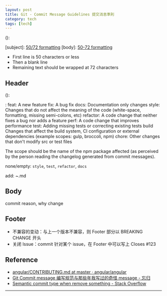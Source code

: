 ```yaml
---
layout: post
title: Git - Commit Message Guidelines 提交消息準則
category: tech
tags: [tech]
---
```


<type>(<scope>): <subject>
<BLANK LINE>
<body>
<BLANK LINE>
<footer>

[subject]: [50/72 formatting](https://stackoverflow.com/questions/2290016/git-commit-messages-50-72-formatting)
[body]: [50-72 formatting](https://stackoverflow.com/questions/2290016/git-commit-messages-50-72-formatting)

- First line is 50 characters or less
- Then a blank line
- Remaining text should be wrapped at 72 characters

## Header

<type>(<scope>): <subject>

<type>:
 feat: A new feature
 fix: A bug fix
 docs: Documentation only changes
 style: Changes that do not affect the meaning of the code (white-space, formatting, missing semi-colons, etc)
 refactor: A code change that neither fixes a bug nor adds a feature
 perf: A code change that improves performance
 test: Adding missing tests or correcting existing tests
 build Changes that affect the build system, CI configuration or external dependencies (example scopes: gulp, broccoli, npm)
 chore: Other changes that don't modify src or test files

<scope>

The scope should be the name of the npm package affected (as perceived by the person reading the changelog generated from commit messages).

none/empty: `style`, `test`, `refactor`, `docs`

<subject>

add: ~.md

## Body

commit reason, why change

## Footer

- 不兼容的变动：与上一个版本不兼容，则 Footer 部分以 BREAKING CHANGE 开头
- 关闭 Issue：commit 针对某个 issue，在 Footer 中可以写上 Closes #123

## Reference

- [angular/CONTRIBUTING.md at master · angular/angular](https://github.com/angular/angular/blob/master/CONTRIBUTING.md)
- [Git Commit message 编写规范与那些年我写过的奇怪 message - 忘归](http://jalan.space/2019/04/24/2019/git-commit-message/)
- [Semantic commit type when remove something - Stack Overflow](https://bit.ly/2ETksNT)

---